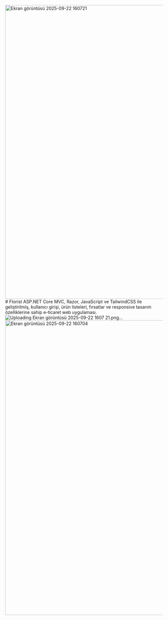 <img width="1896" height="939" alt="Ekran görüntüsü 2025-09-22 160721" src="https://github.com/user-attachments/assets/e21a44f4-6919-4f1b-a5c6-5376302cd111" /># Florist
ASP.NET Core MVC, Razor, JavaScript ve TailwindCSS ile geliştirilmiş, kullanıcı girişi, ürün listeleri, fırsatlar ve responsive tasarım özelliklerine sahip e-ticaret web uygulaması.
![Uploading Ekran görüntüsü 2025-09-22 1607<img width="1901" height="938" alt="Ekran görüntüsü 2025-09-22 160615" src="https://github.com/user-attachments/assets/8e1c18d8-4137-44ca-b754-d332b29a0603" />
<img width="1903" height="947" alt="Ekran görüntüsü 2025-09-22 160538" src="https://github.com/user-attachments/assets/d3fca4c1-b23f-40f6-9256-576c5143bce4" />
<img width="1893" height="943" alt="Ekran görüntüsü 2025-09-22 163247" src="https://github.com/user-attachments/assets/84344f48-dc2b-41ed-991d-98caf5344443" />
<img width="1898" height="938" alt="Ekran görüntüsü 2025-09-22 161140" src="https://github.com/user-attachments/assets/f1505594-cbbb-40ed-a405-0587f37c1438" />
<img width="1899" height="942" alt="Ekran görüntüsü 2025-09-22 161128" src="https://github.com/user-attachments/assets/4a16139e-9b04-4cea-ba16-b3ce27a2025b" />
<img width="1899" height="940" alt="Ekran görüntüsü 2025-09-22 161106" src="https://github.com/user-attachments/assets/4e9f2e8f-184c-4429-91b6-3837422ebc7c" />
21.png…]()
<img width="1900" height="942" alt="Ekran görüntüsü 2025-09-22 160704" src="https://github.com/user-attachments/assets/8b80eb4f-026b-4105-a2ce-185c5848a4c1" />
